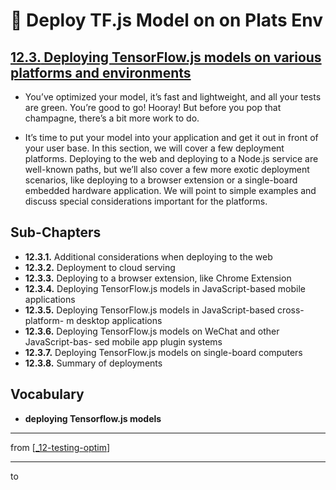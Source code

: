# 💊 Deploy TF.js Model on on Plats Env

## [**12.3.** Deploying TensorFlow.js models on various platforms and environments](https://livebook.manning.com/book/deep-learning-with-javascript/chapter-12/161)

- You’ve optimized your model, it’s fast and lightweight, and all your tests are green. You’re good to go! Hooray! But before you pop that champagne, there’s a bit more work to do.

- It’s time to put your model into your application and get it out in front of your user base. In this section, we will cover a few deployment platforms. Deploying to the web and deploying to a Node.js service are well-known paths, but we’ll also cover a few more exotic deployment scenarios, like deploying to a browser extension or a single-board embedded hardware application. We will point to simple examples and discuss special considerations important for the platforms.

## Sub-Chapters

- **12.3.1.** Additional considerations when deploying to the web
- **12.3.2.** Deployment to cloud serving
- **12.3.3.** Deploying to a browser extension, like Chrome Extension
- **12.3.4.** Deploying TensorFlow.js models in JavaScript-based mobile applications
- **12.3.5.** Deploying TensorFlow.js models in JavaScript-based cross-platform- m desktop applications
- **12.3.6.** Deploying TensorFlow.js models on WeChat and other JavaScript-bas- sed mobile app plugin systems
- **12.3.7.** Deploying TensorFlow.js models on single-board computers
- **12.3.8.** Summary of deployments

## **Vocabulary**

- **deploying Tensorflow.js models**

---

from [[_12-testing-optim]]

---

to

[//begin]: # "Autogenerated link references for markdown compatibility"
[_12-testing-optim]: ../_12-testing-optim.md "💊 12 TESTING OPTIM"
[//end]: # "Autogenerated link references"
